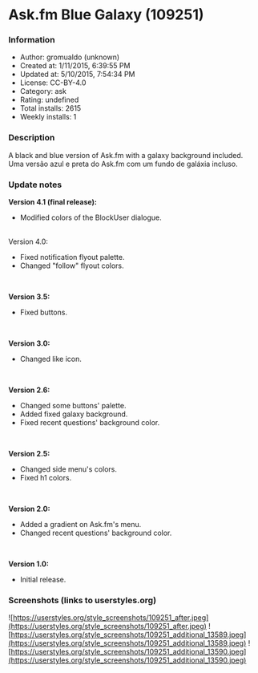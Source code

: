# Ask.fm Blue Galaxy (109251)

### Information
- Author: gromualdo (unknown)
- Created at: 1/11/2015, 6:39:55 PM
- Updated at: 5/10/2015, 7:54:34 PM
- License: CC-BY-4.0
- Category: ask
- Rating: undefined
- Total installs: 2615
- Weekly installs: 1


### Description
A black and blue version of Ask.fm with a galaxy background included. <br>
Uma versão azul e preta do Ask.fm com um fundo de galáxia incluso.

### Update notes
<p style="font-weight:bold">
Version 4.1 (final release):</p>
<ul>
<li>Modified colors of the BlockUser dialogue.</li>
</ul>
<br>
Version 4.0:</p>
<ul>
<li>Fixed notification flyout palette.</li>
<li>Changed "follow" flyout colors.</li>
</ul>
<br>
<p style="font-weight:bold">Version 3.5:</p>
<ul>
<li>Fixed buttons.</li>
</ul>
<br>
<p style="font-weight:bold">Version 3.0:</p>
<ul>
<li>Changed like icon.</li>
</ul>
<br>
<p style="font-weight:bold">Version 2.6:</p>
<ul>
<li>Changed some buttons' palette.</li>
<li>Added fixed galaxy background.</li>
<li>Fixed recent questions' background color.</li>
</ul>
<br>
<p style="font-weight:bold">Version 2.5:</p>
<ul>
<li>Changed side menu's colors.</li>
<li>Fixed h1 colors.</li>
</ul>
<br>
<p style="font-weight:bold">Version 2.0:</p>
<ul>
<li>Added a gradient on Ask.fm's menu.</li>
<li>Changed recent questions' background color.</li>
</ul>
<br>
<p style="font-weight:bold">Version 1.0:</p>
<ul>
<li>Initial release.</li>
</ul>

### Screenshots (links to userstyles.org)
![https://userstyles.org/style_screenshots/109251_after.jpeg](https://userstyles.org/style_screenshots/109251_after.jpeg)
![https://userstyles.org/style_screenshots/109251_additional_13589.jpeg](https://userstyles.org/style_screenshots/109251_additional_13589.jpeg)
![https://userstyles.org/style_screenshots/109251_additional_13590.jpeg](https://userstyles.org/style_screenshots/109251_additional_13590.jpeg)


